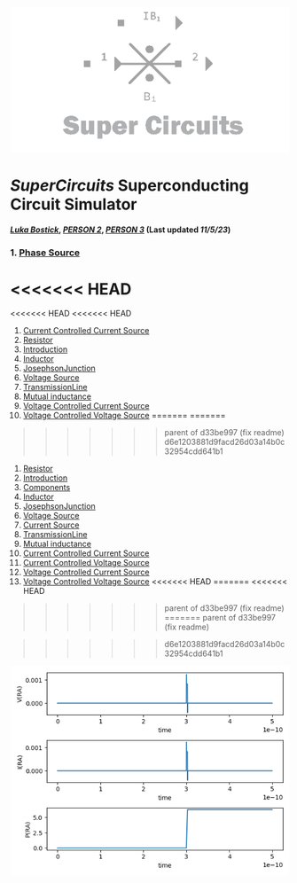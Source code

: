 ![A quick mockup of what the area might look like](/img/external_image.png)

# *SuperCircuits* Superconducting Circuit Simulator
#### *[Luka Bostick](https://github.com/LukaBostick)*, *[PERSON 2](https://github.com/Person2)*, *[PERSON 3](https://github.com/Person3)* (Last updated *11/5/23*)

###   1. [Phase Source](#PhaseSource)


<<<<<<< HEAD
=======
<<<<<<< HEAD
<<<<<<< HEAD
1. [Current Controlled Current Source](/Components/CurrentControlledCurrentSource.md)
1. [Resistor](/Components/Resistor.md)
1. [Introduction](/OpenCircuits/README.md)
1. [Inductor](/Components/Inductor.md)
1. [JosephsonJunction](/Components/JosephsonJunction.md)
1. [Voltage Source](/Components/VoltageSource.md)
1. [TransmissionLine](/Components/TransmissionLine.md)
1. [Mutual inductance](/Components/Mutualinductance.md)
1. [Voltage Controlled Current Source](/Components/VoltageControlledCurrentSource.md)
1. [Voltage Controlled Voltage Source](/Components/VoltageControlledCurrentSource.md)
=======
=======
>>>>>>> parent of d33be997 (fix readme)
>>>>>>> d6e1203881d9facd26d03a14b0c32954cdd641b1
1. [Resistor](#Resistor)
1. [Introduction](#introduction)
2. [Components](#Components)
1. [Inductor](#Inductor)
1. [JosephsonJunction](#JosephsonJunction)
1. [Voltage Source](#VoltageSource)
1. [Current Source](#CurrentSource)
1. [TransmissionLine](#TransmissionLine)
1. [Mutual inductance](#Mutualinductance)
1. [Current Controlled Current Source](#CurrentControlledCurrentSource)
1. [Current Controlled Voltage Source](#CurrentControlledVoltageSource)
1. [Voltage Controlled Current Source](#VoltageControlledCurrentSource)
1. [Voltage Controlled Voltage Source](#VoltageControlledVoltageSource)
<<<<<<< HEAD
=======
<<<<<<< HEAD
>>>>>>> parent of d33be997 (fix readme)
=======
>>>>>>> parent of d33be997 (fix readme)

>>>>>>> d6e1203881d9facd26d03a14b0c32954cdd641b1

![A quick mockup of what the area might look like](/img/ps_figure.png)